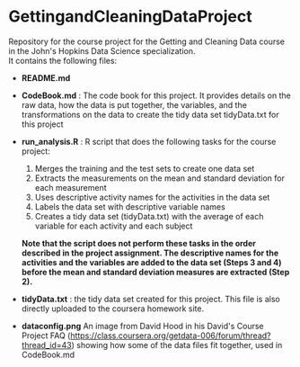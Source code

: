 GettingandCleaningDataProject
=============================

Repository for the course project for the Getting and Cleaning Data course in the John's Hopkins Data Science specialization.  
It contains the following files:  

* **README.md**     

* **CodeBook.md** : The code book for this project. It provides details on the raw data, how the data is put together, the variables, and the transformations on the data to create the tidy data set tidyData.txt for this project
* **run_analysis.R** : R script that does the following tasks for the course project:  
  1. Merges the training and the test sets to create one data set
  2. Extracts the measurements on the mean and standard deviation for each measurement
  3. Uses descriptive activity names for the activities in the data set
  4. Labels the data set with descriptive variable names
  5. Creates a tidy data set (tidyData.txt) with the average of each variable for each activity and each subject  

  **Note that the script does not perform these tasks in the order described in the project assignment. The descriptive names for the activities and the variables are added to the data set (Steps 3 and 4) before the mean and standard deviation measures are extracted (Step 2).**
* **tidyData.txt** : the tidy data set created for this project. This file is also directly uploaded to the coursera homework site.
* **dataconfig.png** An image from David Hood in his David's Course Project FAQ (https://class.coursera.org/getdata-006/forum/thread?thread_id=43) showing how some of the data files fit together, used in CodeBook.md
